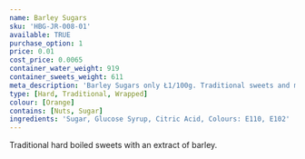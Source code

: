 ```yaml
---
name: Barley Sugars
sku: 'HBG-JR-008-01'
available: TRUE
purchase_option: 1
price: 0.01
cost_price: 0.0065
container_water_weight: 919
container_sweets_weight: 611
meta_description: 'Barley Sugars only Ł1/100g. Traditional sweets and more at Humbugs Confectionery Store. Specialists in satisfying your sweet tooth!'
type: [Hard, Traditional, Wrapped]
colour: [Orange]
contains: [Nuts, Sugar]
ingredients: 'Sugar, Glucose Syrup, Citric Acid, Colours: E110, E102'
---
```

Traditional hard boiled sweets with an extract of barley.